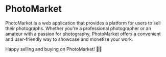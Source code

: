 # PhotoMarket

PhotoMarket is a web application that provides a platform for users to sell their photographs. Whether you're a professional photographer or an amateur with a passion for photography, PhotoMarket offers a convenient and user-friendly way to showcase and monetize your work.


Happy selling and buying on PhotoMarket! 📸✨
